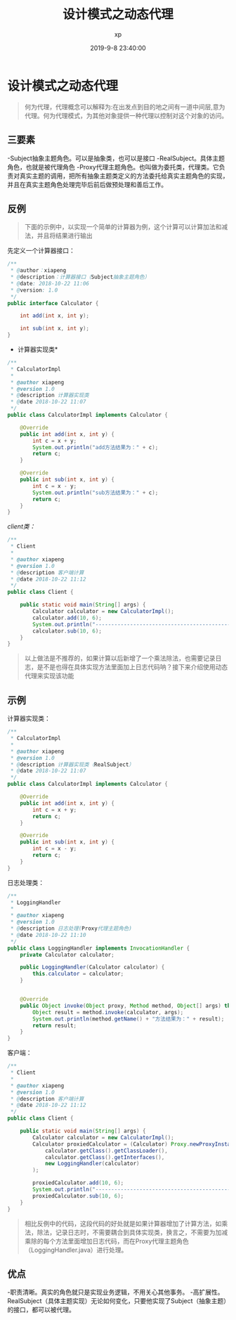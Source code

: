 ﻿---
title: 设计模式之动态代理
date: 2019-9-8 23:40:00
author: xp
categories:
- Java
- 设计模式
tags:
- Java
- 设计模式
- 设计原则
---

# 设计模式之动态代理

> 何为代理，代理概念可以解释为:在出发点到目的地之间有一道中间层,意为代理。何为代理模式，为其他对象提供一种代理以控制对这个对象的访问。

## 三要素

 -Subject抽象主题角色。可以是抽象类，也可以是接口
 -RealSubject。具体主题角色，也就是被代理角色
 -Proxy代理主题角色。也叫做为委托类，代理类。它负责对真实主题的调用，把所有抽象主题类定义的方法委托给真实主题角色的实现，并且在真实主题角色处理完毕后前后做预处理和善后工作。

## 反例

> 下面的示例中，以实现一个简单的计算器为例，这个计算可以计算加法和减法，并且将结果进行输出

先定义一个计算器接口：

```java
/**
 * @author：xiapeng
 * @description：计算器接口（Subject抽象主题角色）
 * @date: 2018-10-22 11:06
 * @version: 1.0
 */
public interface Calculator {

    int add(int x, int y);

    int sub(int x, int y);
}

```

* 计算器实现类*

```java
/**
 * CalculatorImpl
 *
 * @author xiapeng
 * @version 1.0
 * @description 计算器实现类
 * @date 2018-10-22 11:07
 */
public class CalculatorImpl implements Calculator {

    @Override
    public int add(int x, int y) {
        int c = x + y;
        System.out.println("add方法结果为：" + c);
        return c;
    }

    @Override
    public int sub(int x, int y) {
        int c = x - y;
        System.out.println("sub方法结果为：" + c);
        return c;
    }
}
```

*client类：*

```java
/**
 * Client
 *
 * @author xiapeng
 * @version 1.0
 * @description 客户端计算
 * @date 2018-10-22 11:12
 */
public class Client {

    public static void main(String[] args) {
        Calculator calculator = new CalculatorImpl();
        calculator.add(10, 6);
        System.out.println("--------------------------------------------------------------------");
        calculator.sub(10, 6);
    }
}
```

> 以上做法是不推荐的，如果计算以后新增了一个乘法除法，也需要记录日志，是不是也得在具体实现方法里面加上日志代码呐？接下来介绍使用动态代理来实现该功能

## 示例

计算器实现类：

```java
/**
 * CalculatorImpl
 *
 * @author xiapeng
 * @version 1.0
 * @description 计算器实现类（RealSubject）
 * @date 2018-10-22 11:07
 */
public class CalculatorImpl implements Calculator {

    @Override
    public int add(int x, int y) {
        int c = x + y;
        return c;
    }

    @Override
    public int sub(int x, int y) {
        int c = x - y;
        return c;
    }
}
```

日志处理类：

```java
/**
 * LoggingHandler
 *
 * @author xiapeng
 * @version 1.0
 * @description 日志处理(Proxy代理主题角色)
 * @date 2018-10-22 11:10
 */
public class LoggingHandler implements InvocationHandler {
    private Calculator calculator;

    public LoggingHandler(Calculator calculator) {
        this.calculator = calculator;
    }


    @Override
    public Object invoke(Object proxy, Method method, Object[] args) throws Throwable {
        Object result = method.invoke(calculator, args);
        System.out.println(method.getName() + "方法结果为：" + result);
        return result;
    }
}
```

客户端：

```java
/**
 * Client
 *
 * @author xiapeng
 * @version 1.0
 * @description 客户端计算
 * @date 2018-10-22 11:12
 */
public class Client {

    public static void main(String[] args) {
        Calculator calculator = new CalculatorImpl();
        Calculator proxiedCalculator = (Calculator) Proxy.newProxyInstance(
            calculator.getClass().getClassLoader(),
            calculator.getClass().getInterfaces(),
            new LoggingHandler(calculator)
        );

        proxiedCalculator.add(10, 6);
        System.out.println("--------------------------------------------------------------------");
        proxiedCalculator.sub(10, 6);
    }
}
```

> 相比反例中的代码，这段代码的好处就是如果计算器增加了计算方法，如乘法，除法，记录日志时，不需要耦合到具体实现类，换言之，不需要为加减乘除的每个方法里面增加日志代码，而在Proxy代理主题角色（LoggingHandler.java）进行处理。

## 优点

 -职责清晰。真实的角色就只是实现业务逻辑，不用关心其他事务。
 -高扩展性。RealSubject（具体主题实现）无论如何变化，只要他实现了Subject（抽象主题）的接口，都可以被代理。
